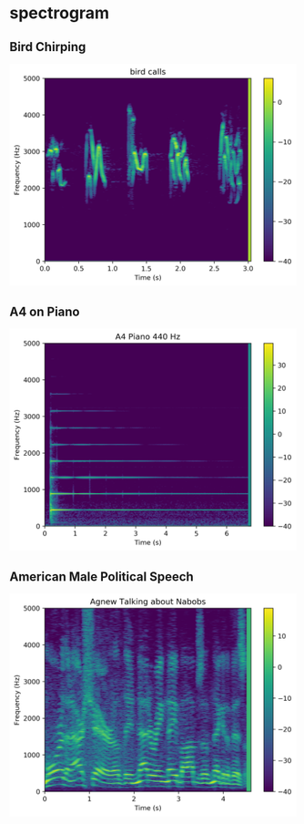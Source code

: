# spectrogram

## Bird Chirping
![bird](figures/bird_calls.png)

## A4 on Piano
![piano](figures/piano_a4.png)

## American Male Political Speech
![agnew](figures/agnew_speech.png)
